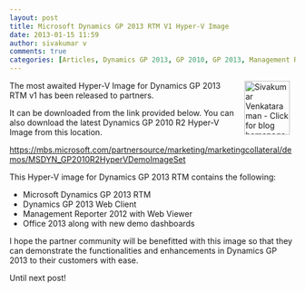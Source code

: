```yaml
---
layout: post
title: Microsoft Dynamics GP 2013 RTM V1 Hyper-V Image
date: 2013-01-15 11:59
author: sivakumar v
comments: true
categories: [Articles, Dynamics GP 2013, GP 2010, GP 2013, Management Reporter 2012, MR 2012, office 2013, Sivakumar Venkataraman, Uncategorized, Web Client]
---
```

<p style="text-align: left;"><a title="Sivakumar Venkataraman - Click for blog homepage"><img src="https://microsofttpd.github.io/assets/0871.sivav.jpg" alt="Sivakumar Venkataraman - Click for blog homepage" width="80" height="95" align="right" border="0" hspace="10" /></a>The most awaited Hyper-V Image for Dynamics GP 2013 RTM v1 has been released to partners.</p>
<p>It can be downloaded from the link provided below. You can also download the latest Dynamics GP 2010 R2 Hyper-V Image from this location.</p>
<p><a title="https://mbs.microsoft.com/partnersource/marketing/marketingcollateral/demos/MSDYN_GP2010R2HyperVDemoImageSet" href="https://mbs.microsoft.com/partnersource/marketing/marketingcollateral/demos/MSDYN_GP2010R2HyperVDemoImageSet" target="_blank">https://mbs.microsoft.com/partnersource/marketing/marketingcollateral/demos/MSDYN_GP2010R2HyperVDemoImageSet</a></p>
<p>This Hyper-V image for Dynamics GP 2013 RTM contains the following:</p>
<ul>
<li>Microsoft Dynamics GP 2013 RTM</li>
<li>Dynamics GP 2013 Web Client</li>
<li>Management Reporter 2012 with Web Viewer</li>
<li>Office 2013 along with new demo dashboards</li>
</ul>
<p>I hope the partner community will be benefitted with this image so that they can demonstrate the functionalities and enhancements in Dynamics GP 2013 to their customers with ease.</p>
<p>Until next post!</p>
